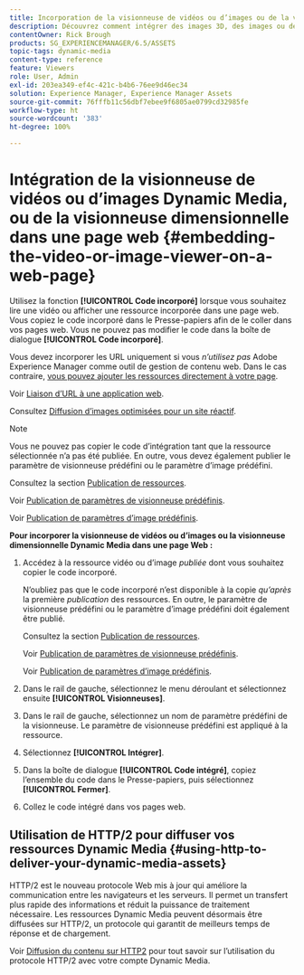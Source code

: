 ```yaml
---
title: Incorporation de la visionneuse de vidéos ou d’images ou de la visionneuse dimensionnelle Dynamic Media dans une page Web
description: Découvrez comment intégrer des images 3D, des images ou des vidéos Dynamic Media dans une page Web.
contentOwner: Rick Brough
products: SG_EXPERIENCEMANAGER/6.5/ASSETS
topic-tags: dynamic-media
content-type: reference
feature: Viewers
role: User, Admin
exl-id: 203ea349-ef4c-421c-b4b6-76ee9d46ec34
solution: Experience Manager, Experience Manager Assets
source-git-commit: 76fffb11c56dbf7ebee9f6805ae0799cd32985fe
workflow-type: ht
source-wordcount: '383'
ht-degree: 100%

---
```


# Intégration de la visionneuse de vidéos ou d’images Dynamic Media, ou de la visionneuse dimensionnelle dans une page web {#embedding-the-video-or-image-viewer-on-a-web-page}

Utilisez la fonction **[!UICONTROL Code incorporé]** lorsque vous souhaitez lire une vidéo ou afficher une ressource incorporée dans une page web. Vous copiez le code incorporé dans le Presse-papiers afin de le coller dans vos pages web. Vous ne pouvez pas modifier le code dans la boîte de dialogue **[!UICONTROL Code incorporé]**.

Vous devez incorporer les URL uniquement si vous *n’utilisez pas* Adobe Experience Manager comme outil de gestion de contenu web. Dans le cas contraire, [vous pouvez ajouter les ressources directement à votre page](adding-dynamic-media-assets-to-pages.md).

Voir [Liaison d’URL à une application web](linking-urls-to-yourwebapplication.md).

Consultez [Diffusion d’images optimisées pour un site réactif](responsive-site.md).

>[!NOTE]
>
>Vous ne pouvez pas copier le code d’intégration tant que la ressource sélectionnée n’a pas été publiée. En outre, vous devez également publier le paramètre de visionneuse prédéfini ou le paramètre d’image prédéfini.
>
>Consultez la section [Publication de ressources](publishing-dynamicmedia-assets.md).
>
>Voir [Publication de paramètres de visionneuse prédéfinis](managing-viewer-presets.md#publishing-viewer-presets).
>
>Voir [Publication de paramètres d’image prédéfinis](managing-image-presets.md#publishing-image-presets).

**Pour incorporer la visionneuse de vidéos ou d’images ou la visionneuse dimensionnelle Dynamic Media dans une page Web :**

1. Accédez à la ressource vidéo ou d’image *publiée* dont vous souhaitez copier le code incorporé.

   N’oubliez pas que le code incorporé n’est disponible à la copie *qu’après* la première *publication* des ressources. En outre, le paramètre de visionneuse prédéfini ou le paramètre d’image prédéfini doit également être publié.

   Consultez la section [Publication de ressources](publishing-dynamicmedia-assets.md).

   Voir [Publication de paramètres de visionneuse prédéfinis](managing-viewer-presets.md#publishing-viewer-presets).

   Voir [Publication de paramètres d’image prédéfinis](managing-image-presets.md#publishing-image-presets).

1. Dans le rail de gauche, sélectionnez le menu déroulant et sélectionnez ensuite **[!UICONTROL Visionneuses]**.
1. Dans le rail de gauche, sélectionnez un nom de paramètre prédéfini de la visionneuse. Le paramètre de visionneuse prédéfini est appliqué à la ressource.
1. Sélectionnez **[!UICONTROL Intégrer]**.
1. Dans la boîte de dialogue **[!UICONTROL Code intégré]**, copiez l’ensemble du code dans le Presse-papiers, puis sélectionnez **[!UICONTROL Fermer]**.
1. Collez le code intégré dans vos pages web.

## Utilisation de HTTP/2 pour diffuser vos ressources Dynamic Media {#using-http-to-deliver-your-dynamic-media-assets}

HTTP/2 est le nouveau protocole Web mis à jour qui améliore la communication entre les navigateurs et les serveurs. Il permet un transfert plus rapide des informations et réduit la puissance de traitement nécessaire. Les ressources Dynamic Media peuvent désormais être diffusées sur HTTP/2, un protocole qui garantit de meilleurs temps de réponse et de chargement.

Voir [Diffusion du contenu sur HTTP2](http2.md) pour tout savoir sur l’utilisation du protocole HTTP/2 avec votre compte Dynamic Media.
